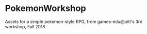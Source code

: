 # PokemonWorkshop
Assets for a simple pokemon-style RPG, from games-edu@pitt's 3rd workshop, Fall 2018

